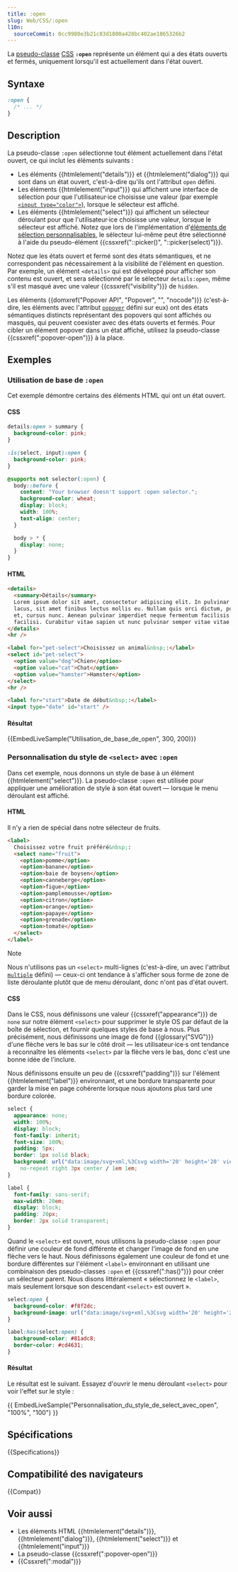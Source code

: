 ```yaml
---
title: :open
slug: Web/CSS/:open
l10n:
  sourceCommit: 0cc9980e3b21c83d1800a428bc402ae1865326b2
---
```


La [pseudo-classe](/fr/docs/Web/CSS/Pseudo-classes) [CSS](/fr/docs/Web/CSS) **`:open`** représente un élément qui a des états ouverts et fermés, uniquement lorsqu'il est actuellement dans l'état ouvert.

## Syntaxe

```css
:open {
  /* ... */
}
```

## Description

La pseudo-classe `:open` sélectionne tout élément actuellement dans l'état ouvert, ce qui inclut les éléments suivants&nbsp;:

- Les éléments {{htmlelement("details")}} et {{htmlelement("dialog")}} qui sont dans un état ouvert, c'est-à-dire qu'ils ont l'attribut `open` défini.
- Les éléments {{htmlelement("input")}} qui affichent une interface de sélection pour que l'utilisateur·ice choisisse une valeur (par exemple [`<input type="color">`](/fr/docs/Web/HTML/Reference/Elements/input/color)), lorsque le sélecteur est affiché.
- Les éléments {{htmlelement("select")}} qui affichent un sélecteur déroulant pour que l'utilisateur·ice choisisse une valeur, lorsque le sélecteur est affiché. Notez que lors de l'implémentation d'[éléments de sélection personnalisables](/fr/docs/Learn_web_development/Extensions/Forms/Customizable_select), le sélecteur lui-même peut être sélectionné à l'aide du pseudo-élément {{cssxref("::picker()", "::picker(select)")}}.

Notez que les états ouvert et fermé sont des états sémantiques, et ne correspondent pas nécessairement à la visibilité de l'élément en question. Par exemple, un élément `<details>` qui est développé pour afficher son contenu est ouvert, et sera sélectionné par le sélecteur `details:open`, même s'il est masqué avec une valeur {{cssxref("visibility")}} de `hidden`.

Les éléments {{domxref("Popover API", "Popover", "", "nocode")}} (c'est-à-dire, les éléments avec l'attribut [`popover`](/fr/docs/Web/HTML/Reference/Global_attributes/popover) défini sur eux) ont des états sémantiques distincts représentant des popovers qui sont affichés ou masqués, qui peuvent coexister avec des états ouverts et fermés. Pour cibler un élément popover dans un état affiché, utilisez la pseudo-classe {{cssxref(":popover-open")}} à la place.

## Exemples

### Utilisation de base de `:open`

Cet exemple démontre certains des éléments HTML qui ont un état ouvert.

#### CSS

```css
details:open > summary {
  background-color: pink;
}

:is(select, input):open {
  background-color: pink;
}
```

```css hidden
@supports not selector(:open) {
  body::before {
    content: "Your browser doesn't support :open selector.";
    background-color: wheat;
    display: block;
    width: 100%;
    text-align: center;
  }

  body > * {
    display: none;
  }
}
```

#### HTML

```html
<details>
  <summary>Détails</summary>
  Lorem ipsum dolor sit amet, consectetur adipiscing elit. In pulvinar dapibus
  lacus, sit amet finibus lectus mollis eu. Nullam quis orci dictum, porta lacus
  et, cursus nunc. Aenean pulvinar imperdiet neque fermentum facilisis. Nulla
  facilisi. Curabitur vitae sapien ut nunc pulvinar semper vitae vitae nisi.
</details>
<hr />

<label for="pet-select">Choisissez un animal&nbsp;:</label>
<select id="pet-select">
  <option value="dog">Chien</option>
  <option value="cat">Chat</option>
  <option value="hamster">Hamster</option>
</select>
<hr />

<label for="start">Date de début&nbsp;:</label>
<input type="date" id="start" />
```

#### Résultat

{{EmbedLiveSample("Utilisation_de_base_de_open", 300, 200)}}

### Personnalisation du style de `<select>` avec `:open`

Dans cet exemple, nous donnons un style de base à un élément {{htmlelement("select")}}. La pseudo-classe `:open` est utilisée pour appliquer une amélioration de style à son état ouvert — lorsque le menu déroulant est affiché.

#### HTML

Il n'y a rien de spécial dans notre sélecteur de fruits.

```html
<label>
  Choisissez votre fruit préféré&nbsp;:
  <select name="fruit">
    <option>pomme</option>
    <option>banane</option>
    <option>baie de boysen</option>
    <option>canneberge</option>
    <option>figue</option>
    <option>pamplemousse</option>
    <option>citron</option>
    <option>orange</option>
    <option>papaye</option>
    <option>grenade</option>
    <option>tomate</option>
  </select>
</label>
```

> [!NOTE]
> Nous n'utilisons pas un `<select>` multi-lignes (c'est-à-dire, un avec l'attribut [`multiple`](/fr/docs/Web/HTML/Reference/Attributes/multiple) défini) — ceux-ci ont tendance à s'afficher sous forme de zone de liste déroulante plutôt que de menu déroulant, donc n'ont pas d'état ouvert.

#### CSS

Dans le CSS, nous définissons une valeur {{cssxref("appearance")}} de `none` sur notre élément `<select>` pour supprimer le style OS par défaut de la boîte de sélection, et fournir quelques styles de base à nous. Plus précisément, nous définissons une image de fond {{glossary("SVG")}} d'une flèche vers le bas sur le côté droit — les utilisateur·ice·s ont tendance à reconnaître les éléments `<select>` par la flèche vers le bas, donc c'est une bonne idée de l'inclure.

Nous définissons ensuite un peu de {{cssxref("padding")}} sur l'élément {{htmlelement("label")}} environnant, et une bordure transparente pour garder la mise en page cohérente lorsque nous ajoutons plus tard une bordure colorée.

```css
select {
  appearance: none;
  width: 100%;
  display: block;
  font-family: inherit;
  font-size: 100%;
  padding: 5px;
  border: 1px solid black;
  background: url("data:image/svg+xml,%3Csvg width='20' height='20' viewBox='0 0 20 20' xmlns='http://www.w3.org/2000/svg'%3E%3Cpolygon points='5,5 15,5 10,15'/%3E%3C/svg%3E")
    no-repeat right 3px center / 1em 1em;
}

label {
  font-family: sans-serif;
  max-width: 20em;
  display: block;
  padding: 20px;
  border: 2px solid transparent;
}
```

Quand le `<select>` est ouvert, nous utilisons la pseudo-classe `:open` pour définir une couleur de fond différente et changer l'image de fond en une flèche vers le haut. Nous définissons également une couleur de fond et une bordure différentes sur l'élément `<label>` environnant en utilisant une combinaison des pseudo-classes `:open` et {{cssxref(":has()")}} pour créer un sélecteur parent. Nous disons littéralement «&nbsp;sélectionnez le `<label>`, mais seulement lorsque son descendant `<select>` est ouvert&nbsp;».

```css
select:open {
  background-color: #f8f2dc;
  background-image: url("data:image/svg+xml,%3Csvg width='20' height='20' viewBox='0 0 20 20' xmlns='http://www.w3.org/2000/svg'%3E%3Cpolygon points='5,15 10,5 15,15'/%3E%3C/svg%3E");
}

label:has(select:open) {
  background-color: #81adc8;
  border-color: #cd4631;
}
```

#### Résultat

Le résultat est le suivant. Essayez d'ouvrir le menu déroulant `<select>` pour voir l'effet sur le style&nbsp;:

{{ EmbedLiveSample("Personnalisation_du_style_de_select_avec_open", "100%", "100") }}

## Spécifications

{{Specifications}}

## Compatibilité des navigateurs

{{Compat}}

## Voir aussi

- Les éléments HTML {{htmlelement("details")}}, {{htmlelement("dialog")}}, {{htmlelement("select")}} et {{htmlelement("input")}}
- La pseudo-classe {{cssxref(":popover-open")}}
- {{Cssxref(":modal")}}
